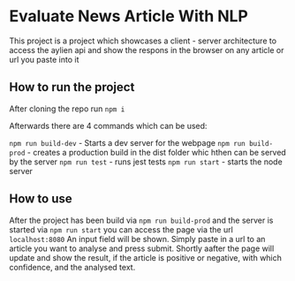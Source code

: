 # Evaluate News Article With NLP

This project is a project which showcases a client - server architecture to access the aylien api and show the respons in the browser on any article or url you paste into it

## How to run the project

After cloning the repo run `npm i`

Afterwards there are 4 commands which can be used:

`npm run build-dev` - Starts a dev server for the webpage
`npm run build-prod` - creates a production build in the dist folder whic hthen can be served by the server
`npm run test` - runs jest tests
`npm run start` - starts the node server


## How to use

After the project has been build via `npm run build-prod` and the server is started via `npm run start` you can access the page via the url `localhost:8080`
An input field will be shown. Simply paste in a url to an article you want to analyse and press submit. Shortly aafter the page will update and show the result, if the article is positive or negative, with which confidence, and the analysed text.
